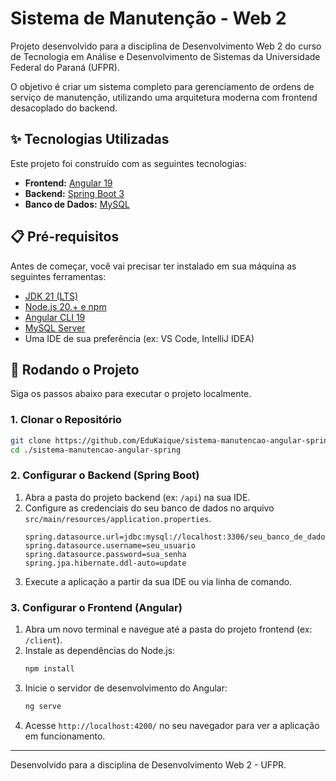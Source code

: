 # Sistema de Manutenção - Web 2

Projeto desenvolvido para a disciplina de Desenvolvimento Web 2 do curso de Tecnologia em Análise e Desenvolvimento de Sistemas da Universidade Federal do Paraná (UFPR).

O objetivo é criar um sistema completo para gerenciamento de ordens de serviço de manutenção, utilizando uma arquitetura moderna com frontend desacoplado do backend.

## ✨ Tecnologias Utilizadas

Este projeto foi construído com as seguintes tecnologias:

-   **Frontend:** [Angular 19](https://v19.angular.dev/overview)
-   **Backend:** [Spring Boot 3](https://spring.io/projects/spring-boot)
-   **Banco de Dados:** [MySQL](https://www.mysql.com/)

## 📋 Pré-requisitos

Antes de começar, você vai precisar ter instalado em sua máquina as seguintes ferramentas:
*   [JDK 21 (LTS)](https://www.oracle.com/java/technologies/downloads/)
*   [Node.js 20.+ e npm](https://nodejs.org/en/)
*   [Angular CLI 19](https://angular.io/cli)
*   [MySQL Server](https://dev.mysql.com/downloads/mysql/)
*   Uma IDE de sua preferência (ex: VS Code, IntelliJ IDEA)

## 🚀 Rodando o Projeto

Siga os passos abaixo para executar o projeto localmente.

### 1. Clonar o Repositório
```bash
git clone https://github.com/EduKaique/sistema-manutencao-angular-spring
cd ./sistema-manutencao-angular-spring
```

### 2. Configurar o Backend (Spring Boot)
1.  Abra a pasta do projeto backend (ex: `/api`) na sua IDE.
2.  Configure as credenciais do seu banco de dados no arquivo `src/main/resources/application.properties`.
    ```properties
    spring.datasource.url=jdbc:mysql://localhost:3306/seu_banco_de_dados
    spring.datasource.username=seu_usuario
    spring.datasource.password=sua_senha
    spring.jpa.hibernate.ddl-auto=update
    ```
3.  Execute a aplicação a partir da sua IDE ou via linha de comando.

### 3. Configurar o Frontend (Angular)
1.  Abra um novo terminal e navegue até a pasta do projeto frontend (ex: `/client`).
2.  Instale as dependências do Node.js:
    ```bash
    npm install
    ```
3.  Inicie o servidor de desenvolvimento do Angular:
    ```bash
    ng serve
    ```
4.  Acesse `http://localhost:4200/` no seu navegador para ver a aplicação em funcionamento.

---

Desenvolvido para a disciplina de Desenvolvimento Web 2 - UFPR.
